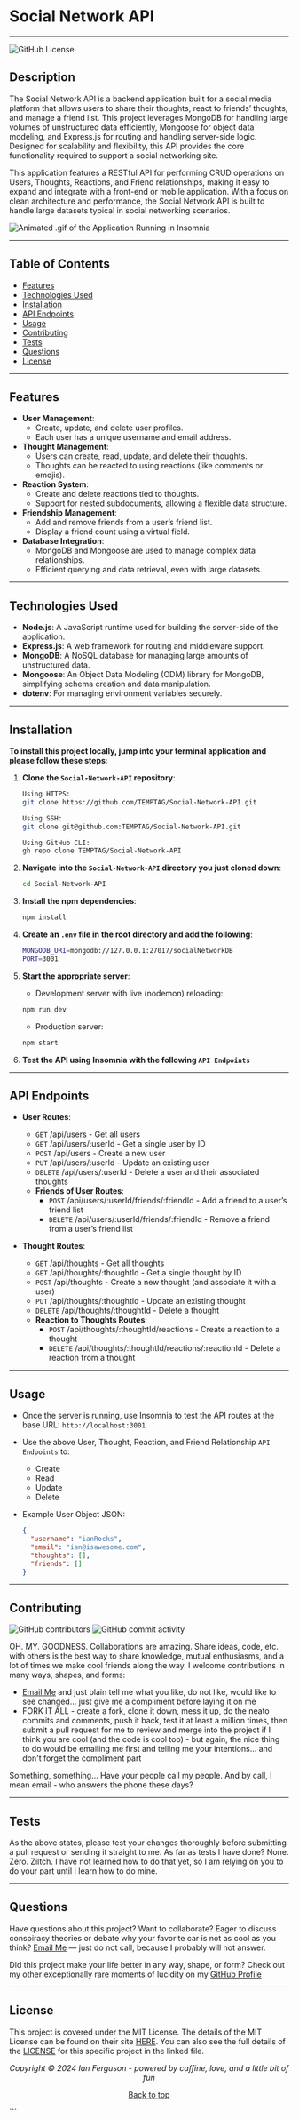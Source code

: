 ## <a name="top"></a>

# Social Network API

---

![GitHub License](https://img.shields.io/github/license/TEMPTAG/Social-Network-API?label=License)

## Description

The Social Network API is a backend application built for a social media platform that allows users to share their thoughts, react to friends’ thoughts, and manage a friend list. This project leverages MongoDB for handling large volumes of unstructured data efficiently, Mongoose for object data modeling, and Express.js for routing and handling server-side logic. Designed for scalability and flexibility, this API provides the core functionality required to support a social networking site.

This application features a RESTful API for performing CRUD operations on Users, Thoughts, Reactions, and Friend relationships, making it easy to expand and integrate with a front-end or mobile application. With a focus on clean architecture and performance, the Social Network API is built to handle large datasets typical in social networking scenarios.

![Animated .gif of the Application Running in Insomnia]()

<!-- LINK WALKTHROUGH VIDEO -->

---

## Table of Contents

- [Features](#features)
- [Technologies Used](#technologies-used)
- [Installation](#installation)
- [API Endpoints](#api-endpoints)
- [Usage](#usage)
- [Contributing](#contributing)
- [Tests](#tests)
- [Questions](#questions)
- [License](#license)

---

## Features

- **User Management**:
  - Create, update, and delete user profiles.
  - Each user has a unique username and email address.
- **Thought Management**:
  - Users can create, read, update, and delete their thoughts.
  - Thoughts can be reacted to using reactions (like comments or emojis).
- **Reaction System**:
  - Create and delete reactions tied to thoughts.
  - Support for nested subdocuments, allowing a flexible data structure.
- **Friendship Management**:
  - Add and remove friends from a user’s friend list.
  - Display a friend count using a virtual field.
- **Database Integration**:
  - MongoDB and Mongoose are used to manage complex data relationships.
  - Efficient querying and data retrieval, even with large datasets.

---

## Technologies Used

- **Node.js**: A JavaScript runtime used for building the server-side of the application.
- **Express.js**: A web framework for routing and middleware support.
- **MongoDB**: A NoSQL database for managing large amounts of unstructured data.
- **Mongoose**: An Object Data Modeling (ODM) library for MongoDB, simplifying schema creation and data manipulation.
- **dotenv**: For managing environment variables securely.

---

## Installation

**To install this project locally, jump into your terminal application and please follow these steps**:

1. **Clone the `Social-Network-API` repository**:

   ```bash
   Using HTTPS:
   git clone https://github.com/TEMPTAG/Social-Network-API.git

   Using SSH:
   git clone git@github.com:TEMPTAG/Social-Network-API.git

   Using GitHub CLI:
   gh repo clone TEMPTAG/Social-Network-API
   ```

2. **Navigate into the `Social-Network-API` directory you just cloned down**:

   ```bash
   cd Social-Network-API
   ```

3. **Install the npm dependencies**:

   ```bash
   npm install
   ```

4. **Create an `.env` file in the root directory and add the following**:

   ```bash
   MONGODB_URI=mongodb://127.0.0.1:27017/socialNetworkDB
   PORT=3001
   ```

5. **Start the appropriate server**:

   - Development server with live (nodemon) reloading:

   ```bash
   npm run dev
   ```

   - Production server:

   ```bash
   npm start
   ```

6. **Test the API using Insomnia with the following `API Endpoints`**

---

## API Endpoints

- **User Routes**:

  - `GET` /api/users - Get all users
  - `GET` /api/users/:userId - Get a single user by ID
  - `POST` /api/users - Create a new user
  - `PUT` /api/users/:userId - Update an existing user
  - `DELETE` /api/users/:userId - Delete a user and their associated thoughts
  - **Friends of User Routes**:
    - `POST` /api/users/:userId/friends/:friendId - Add a friend to a user’s friend list
    - `DELETE` /api/users/:userId/friends/:friendId - Remove a friend from a user’s friend list

- **Thought Routes**:
  - `GET` /api/thoughts - Get all thoughts
  - `GET` /api/thoughts/:thoughtId - Get a single thought by ID
  - `POST` /api/thoughts - Create a new thought (and associate it with a user)
  - `PUT` /api/thoughts/:thoughtId - Update an existing thought
  - `DELETE` /api/thoughts/:thoughtId - Delete a thought
  - **Reaction to Thoughts Routes**:
    - `POST` /api/thoughts/:thoughtId/reactions - Create a reaction to a thought
    - `DELETE` /api/thoughts/:thoughtId/reactions/:reactionId - Delete a reaction from a thought

---

## Usage

- Once the server is running, use Insomnia to test the API routes at the base URL:
  `http://localhost:3001`
- Use the above User, Thought, Reaction, and Friend Relationship `API Endpoints` to:
  - Create
  - Read
  - Update
  - Delete
- Example User Object JSON:

  ```json
  {
    "username": "ianRocks",
    "email": "ian@isawesome.com",
    "thoughts": [],
    "friends": []
  }
  ```

---

## Contributing

![GitHub contributors](https://img.shields.io/github/contributors/TEMPTAG/Social-Network-API?color=green) ![GitHub commit activity](https://img.shields.io/github/commit-activity/t/TEMPTAG/Social-Network-API)

OH. MY. GOODNESS. Collaborations are amazing. Share ideas, code, etc. with others is the best way to share knowledge, mutual enthusiasms, and a lot of times we make cool friends along the way. I welcome contributions in many ways, shapes, and forms:

- [Email Me](mailto:iansterlingferguson@gmail.com) and just plain tell me what you like, do not like, would like to see changed... just give me a compliment before laying it on me
- FORK IT ALL - create a fork, clone it down, mess it up, do the neato commits and comments, push it back, test it at least a million times, then submit a pull request for me to review and merge into the project if I think you are cool (and the code is cool too) - but again, the nice thing to do would be emailing me first and telling me your intentions... and don't forget the compliment part

Something, something... Have your people call my people. And by call, I mean email - who answers the phone these days?

---

## Tests

As the above states, please test your changes thoroughly before submitting a pull request or sending it straight to me. As far as tests I have done? None. Zero. Ziltch. I have not learned how to do that yet, so I am relying on you to do your part until I learn how to do mine.

---

## Questions

Have questions about this project? Want to collaborate? Eager to discuss conspiracy theories or debate why your favorite car is not as cool as you think? [Email Me](mailto:iansterlingferguson@gmail.com) — just do not call, because I probably will not answer.

Did this project make your life better in any way, shape, or form? Check out my other exceptionally rare moments of lucidity on my [GitHub Profile](https://github.com/TEMPTAG)

---

## License

This project is covered under the MIT License. The details of the MIT License can be found on their site [HERE](https://opensource.org/licenses/MIT). You can also see the full details of the [LICENSE](./LICENSE) for this specific project in the linked file.

<div align="center">
<em>Copyright © 2024 Ian Ferguson - powered by caffine, love, and a little bit of fun</em>

[Back to top](#top)

</div>
```
